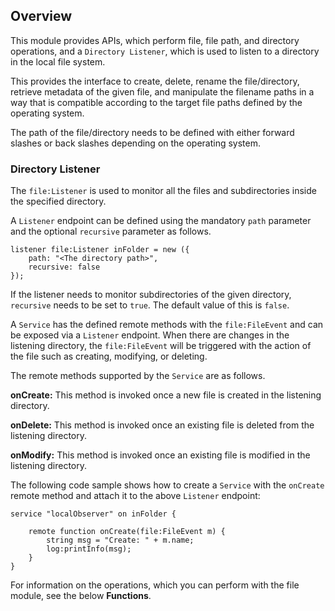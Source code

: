 ## Overview

This module provides APIs, which perform file, file path, and directory operations, and a `Directory Listener`, which is used to listen to a directory in the local file system.

This provides the interface to create, delete, rename the file/directory, retrieve metadata of the given file, and manipulate the 
filename paths in a way that is compatible according to the target file paths defined by the operating system.

The path of the file/directory needs to be defined with either forward slashes or back slashes depending on the operating system.

### Directory Listener

The `file:Listener` is used to monitor all the files and subdirectories inside the specified directory. 

A `Listener` endpoint can be defined using the mandatory `path` parameter and the optional `recursive` parameter as follows.

```ballerina
listener file:Listener inFolder = new ({
    path: "<The directory path>",
    recursive: false
});
```

If the listener needs to monitor subdirectories of the given directory, `recursive` needs to be set to `true`. The default value of this is `false`.

A `Service` has the defined remote methods with the `file:FileEvent` and can be exposed via a `Listener` endpoint. 
When there are changes in the listening directory, the `file:FileEvent` will be triggered with the action of the file 
such as creating, modifying, or deleting. 

The remote methods supported by the `Service` are as follows.

**onCreate:** This method is invoked once a new file is created in the listening directory.

**onDelete:** This method is invoked once an existing file is deleted from the listening directory.

**onModify:** This method is invoked once an existing file is modified in the listening directory.

The following code sample shows how to create a `Service` with the `onCreate` remote method and attach it to the above `Listener` endpoint:

```ballerina
service "localObserver" on inFolder {

    remote function onCreate(file:FileEvent m) {
        string msg = "Create: " + m.name;
        log:printInfo(msg);
    }
}
```

For information on the operations, which you can perform with the file module, see the below **Functions**.
